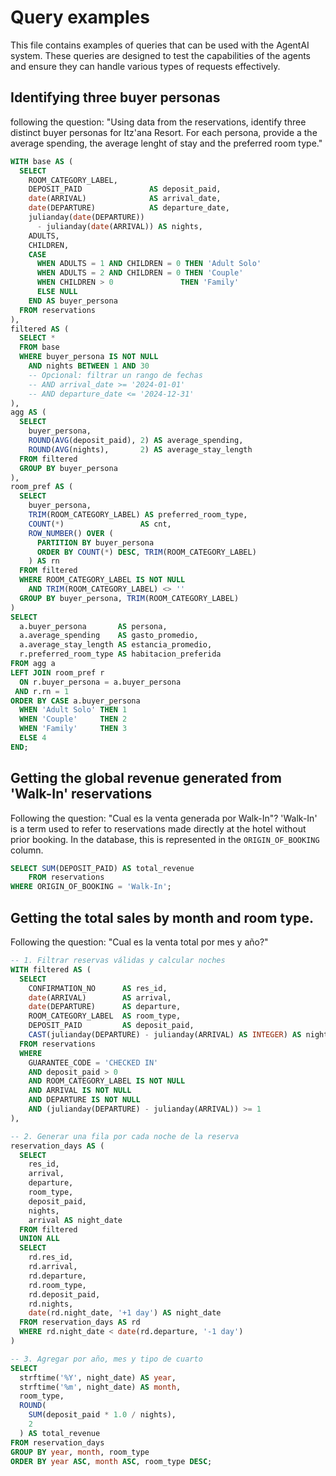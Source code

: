# Query examples
This file contains examples of queries that can be used with the AgentAI system. These queries are designed to test the capabilities of the agents and ensure they can handle various types of requests effectively.

## Identifying three buyer personas
following the question: "Using data from the reservations, identify three distinct buyer personas for Itz'ana Resort. For each persona, provide a the average spending, the average lenght of stay and the preferred room type."

``` sql
WITH base AS (
  SELECT
    ROOM_CATEGORY_LABEL,
    DEPOSIT_PAID               AS deposit_paid,
    date(ARRIVAL)              AS arrival_date,
    date(DEPARTURE)            AS departure_date,
    julianday(date(DEPARTURE))
      - julianday(date(ARRIVAL)) AS nights,
    ADULTS,
    CHILDREN,
    CASE
      WHEN ADULTS = 1 AND CHILDREN = 0 THEN 'Adult Solo'
      WHEN ADULTS = 2 AND CHILDREN = 0 THEN 'Couple'
      WHEN CHILDREN > 0               THEN 'Family'
      ELSE NULL
    END AS buyer_persona
  FROM reservations
),
filtered AS (
  SELECT *
  FROM base
  WHERE buyer_persona IS NOT NULL
    AND nights BETWEEN 1 AND 30
    -- Opcional: filtrar un rango de fechas
    -- AND arrival_date >= '2024-01-01'
    -- AND departure_date <= '2024-12-31'
),
agg AS (
  SELECT
    buyer_persona,
    ROUND(AVG(deposit_paid), 2) AS average_spending,
    ROUND(AVG(nights),       2) AS average_stay_length
  FROM filtered
  GROUP BY buyer_persona
),
room_pref AS (
  SELECT
    buyer_persona,
    TRIM(ROOM_CATEGORY_LABEL) AS preferred_room_type,
    COUNT(*)                 AS cnt,
    ROW_NUMBER() OVER (
      PARTITION BY buyer_persona
      ORDER BY COUNT(*) DESC, TRIM(ROOM_CATEGORY_LABEL)
    ) AS rn
  FROM filtered
  WHERE ROOM_CATEGORY_LABEL IS NOT NULL
    AND TRIM(ROOM_CATEGORY_LABEL) <> ''
  GROUP BY buyer_persona, TRIM(ROOM_CATEGORY_LABEL)
)
SELECT
  a.buyer_persona       AS persona,
  a.average_spending    AS gasto_promedio,
  a.average_stay_length AS estancia_promedio,
  r.preferred_room_type AS habitacion_preferida
FROM agg a
LEFT JOIN room_pref r
  ON r.buyer_persona = a.buyer_persona
 AND r.rn = 1
ORDER BY CASE a.buyer_persona
  WHEN 'Adult Solo' THEN 1
  WHEN 'Couple'     THEN 2
  WHEN 'Family'     THEN 3
  ELSE 4
END;
```

## Getting the global revenue generated from 'Walk-In' reservations
Following the question: "Cual es la venta generada por Walk-In"? 'Walk-In' is a term used to refer to reservations made directly at the hotel without prior booking. In the database, this is represented in the `ORIGIN_OF_BOOKING` column.

``` sql
SELECT SUM(DEPOSIT_PAID) AS total_revenue
    FROM reservations
WHERE ORIGIN_OF_BOOKING = 'Walk‑In';
```

## Getting the total sales by month and room type. 
Following the question: "Cual es la venta total por mes y año?"
``` sql
-- 1. Filtrar reservas válidas y calcular noches
WITH filtered AS (
  SELECT
    CONFIRMATION_NO      AS res_id,
    date(ARRIVAL)        AS arrival,
    date(DEPARTURE)      AS departure,
    ROOM_CATEGORY_LABEL  AS room_type,
    DEPOSIT_PAID         AS deposit_paid,
    CAST(julianday(DEPARTURE) - julianday(ARRIVAL) AS INTEGER) AS nights
  FROM reservations
  WHERE
    GUARANTEE_CODE = 'CHECKED IN'
    AND deposit_paid > 0
    AND ROOM_CATEGORY_LABEL IS NOT NULL
    AND ARRIVAL IS NOT NULL
    AND DEPARTURE IS NOT NULL
    AND (julianday(DEPARTURE) - julianday(ARRIVAL)) >= 1
),

-- 2. Generar una fila por cada noche de la reserva
reservation_days AS (
  SELECT
    res_id,
    arrival,
    departure,
    room_type,
    deposit_paid,
    nights,
    arrival AS night_date
  FROM filtered
  UNION ALL
  SELECT
    rd.res_id,
    rd.arrival,
    rd.departure,
    rd.room_type,
    rd.deposit_paid,
    rd.nights,
    date(rd.night_date, '+1 day') AS night_date
  FROM reservation_days AS rd
  WHERE rd.night_date < date(rd.departure, '-1 day')
)

-- 3. Agregar por año, mes y tipo de cuarto
SELECT
  strftime('%Y', night_date) AS year,
  strftime('%m', night_date) AS month,
  room_type,
  ROUND(
    SUM(deposit_paid * 1.0 / nights),
    2
  ) AS total_revenue
FROM reservation_days
GROUP BY year, month, room_type
ORDER BY year ASC, month ASC, room_type DESC;
```

